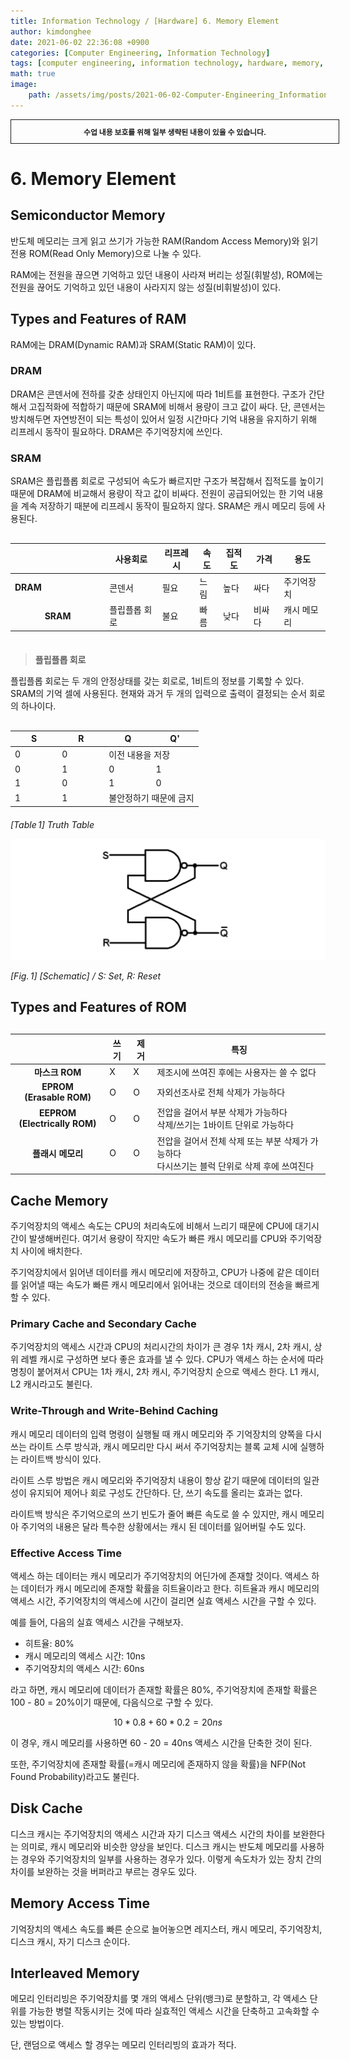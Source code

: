 ```yaml
---
title: Information Technology / [Hardware] 6. Memory Element
author: kimdonghee
date: 2021-06-02 22:36:08 +0900
categories: [Computer Engineering, Information Technology]
tags: [computer engineering, information technology, hardware, memory, disk cache, write back, write through, semiconductor]
math: true
image:
    path: /assets/img/posts/2021-06-02-Computer-Engineering_Information-Technology_Hardware-6-Memory-Element/preview.jpg
---
```


<div style="border:1px solid; padding:10px; margin-bottom: 20px; width: 100%; text-align: center;">
<b style="font-size: 0.85em;">수업 내용 보호를 위해 일부 생략된 내용이 있을 수 있습니다.</b><br>
</div>

# **6. Memory Element**

## **Semiconductor Memory**

반도체 메모리는 크게 읽고 쓰기가 가능한 RAM(Random Access Memory)와 읽기 전용 ROM(Read Only Memory)으로 나눌 수 있다.

RAM에는 전원을 끊으면 기억하고 있던 내용이 사라져 버리는 성질(휘발성), ROM에는 전원을 끊어도 기억하고 있던 내용이 사라지지 않는 성질(비휘발성)이 있다.

## **Types and Features of RAM**

RAM에는 DRAM(Dynamic RAM)과 SRAM(Static RAM)이 있다.

### **DRAM**

DRAM은 콘덴서에 전하를 갖춘 상태인지 아닌지에 따라 1비트를 표현한다. 구조가 간단해서 고집적화에 적합하기 때문에 SRAM에 비해서 용량이 크고 값이 싸다. 단, 콘덴서는 방치해두면 자연방전이 되는 특성이 있어서 일정 시간마다 기억 내용을 유지하기 위해 리프레시 동작이 필요하다. DRAM은 주기억장치에 쓰인다.

### **SRAM**

SRAM은 플립플롭 회로로 구성되어 속도가 빠르지만 구조가 복잡해서 집적도를 높이기 때문에 DRAM에 비교해서 용량이 작고 값이 비싸다. 전원이 공급되어있는 한 기억 내용을 계속 저장하기 때분에 리프레시 동작이 필요하지 않다. SRAM은 캐시 메모리 등에 사용된다.

<table class="GeneratedTable" style="margin-top: 30px; margin-bottom: 20px;">
  <thead>
    <tr>
      <th class="center"></th>
      <th class="center">사용회로</th>
      <th class="center">리프레시</th>
      <th class="center">속도</th>
      <th class="center">집적도</th>
      <th class="center">가격</th>
      <th class="center">용도</th>
    </tr>
  </thead>
  <tbody>
    <tr>
      <td class="center" style="width: 30%; font-weight: bold;">DRAM</td>
      <td class="center">콘덴서</td>
      <td class="center">필요</td>
      <td class="center">느림</td>
      <td class="center">높다</td>
      <td class="center">싸다</td>
      <td class="center">주기억장치</td>
    </tr>
    <tr>
      <td style="text-align: center; font-weight: bold;">SRAM</td>
      <td class="center">플립플롭 회로</td>
      <td class="center">불요</td>
      <td class="center">빠름</td>
      <td class="center">낮다</td>
      <td class="center">비싸다</td>
      <td class="center">캐시 메모리</td>
    </tr>
  </tbody>
</table>

<blockquote style="margin-top: 7%;"><b>플립플롭 회로</b></blockquote>
<div class="blockquote-div">
플립플롭 회로는 두 개의 안정상태를 갖는 회로로, 1비트의 정보를 기록할 수 있다. SRAM의 기억 셀에 사용된다. 현재와 과거 두 개의 입력으로 출력이 결정되는 순서 회로의 하나이다.
</div>

<table class="GeneratedTable" style="margin-top: 30px; margin-bottom: 20px;">
  <thead>
    <tr>
      <th style="text-align: center; width: 25%;">S</th>
      <th style="text-align: center; width: 25%;">R</th>
      <th style="text-align: center; width: 25%;">Q</th>
      <th style="text-align: center; width: 25%;">Q'</th>
    </tr>
  </thead>
  <tbody>
    <tr>
      <td class="center">0</td>
      <td class="center">0</td>
      <td class="center" colspan="2">이전 내용을 저장</td>
    </tr>
    <tr>
      <td class="center">0</td>
      <td class="center">1</td>
      <td class="center">0</td>
      <td class="center">1</td>
    </tr>
    <tr>
      <td class="center">1</td>
      <td class="center">0</td>
      <td class="center">1</td>
      <td class="center">0</td>
    </tr>
    <tr>
      <td class="center">1</td>
      <td class="center">1</td>
      <td class="center" colspan="2">불안정하기 때문에 금지</td>
    </tr>
  </tbody>
</table>

*$[Table\,1]$ Truth Table*

![Fig. 1](/assets/img/posts/2021-06-02-Computer-Engineering_Information-Technology_Hardware-6-Memory-Element/fig_1.png)

*$[Fig.\,1]$ [Schematic] / S: Set, R: Reset*

## **Types and Features of ROM**

<table class="GeneratedTable" style="margin-top: 30px; margin-bottom: 20px;">
  <thead>
    <tr>
      <th class="center"></th>
      <th class="center">쓰기</th>
      <th class="center">제거</th>
      <th class="center">특징</th>
    </tr>
  </thead>
  <tbody>
    <tr>
      <td style="text-align: center; width: 30%; font-weight: bold;">마스크 ROM</td>
      <td class="center">X</td>
      <td class="center">X</td>
      <td>제조시에 쓰여진 후에는 사용자는 쓸 수 없다</td>
    </tr>
    <tr>
      <td style="text-align: center; font-weight: bold;">EPROM<br>(Erasable ROM)</td>
      <td class="center">O</td>
      <td class="center">O</td>
      <td>자외선조사로 전체 삭제가 가능하다</td>
    </tr>
    <tr>
      <td style="text-align: center; font-weight: bold;">EEPROM<br>(Electrically ROM)</td>
      <td class="center">O</td>
      <td class="center">O</td>
      <td>전압을 걸어서 부분 삭제가 가능하다<br>삭제/쓰기는 1바이트 단위로 가능하다</td>
    </tr>
    <tr>
      <td style="text-align: center; font-weight: bold;">플래시 메모리</td>
      <td class="center">O</td>
      <td class="center">O</td>
      <td>전압을 걸어서 전체 삭제 또는 부분 삭제가 가능하다<br>다시쓰기는 블럭 단위로 삭제 후에 쓰여진다</td>
    </tr>
  </tbody>
</table>

## **Cache Memory**

주기억장치의 액세스 속도는 CPU의 처리속도에 비해서 느리기 때문에 CPU에 대기시간이 발생해버린다. 여기서 용량이 작지만 속도가 빠른 캐시 메모리를 CPU와 주기억장치 사이에 배치한다.

주기억장치에서 읽어낸 데이터를 캐시 메모리에 저장하고, CPU가 나중에 같은 데이터를 읽어낼 때는 속도가 빠른 캐시 메모리에서 읽어내는 것으로 데이터의 전송을 빠르게 할 수 있다.

### **Primary Cache and Secondary Cache**

주기억장치의 액세스 시간과 CPU의 처리시간의 차이가 큰 경우 1차 캐시, 2차 캐시, 상위 레벨 캐시로 구성하면 보다 좋은 효과를 낼 수 있다. CPU가 액세스 하는 순서에 따라 명칭이 붙어져서 CPU는 1차 캐시, 2차 캐시, 주기억장치 순으로 액세스 한다. L1 캐시, L2 캐시라고도 불린다.

### **Write-Through and Write-Behind Caching**

캐시 메모리 데이터의 입력 명령이 실행될 때 캐시 메모리와 주 기억장치의 양쪽을 다시 쓰는 라이트 스루 방식과, 캐시 메모리만 다시 써서 주기억장치는 블록 교체 시에 실행하는 라이트백 방식이 있다.

라이트 스루 방법은 캐시 메모리와 주기억장치 내용이 항상 같기 때문에 데이터의 일관성이 유지되어 제어나 회로 구성도 간단하다. 단, 쓰기 속도를 올리는 효과는 없다.

라이트백 방식은 주기억으로의 쓰기 빈도가 줄어 빠른 속도로 쓸 수 있지만, 캐시 메모리아 주기억의 내용은 달라 특수한 상황에서는 캐시 된 데이터를 잃어버릴 수도 있다.

### **Effective Access Time**

액세스 하는 데이터는 캐시 메모리가 주기억장치의 어딘가에 존재할 것이다. 액세스 하는 데이터가 캐시 메모리에 존재할 확률을 히트율이라고 한다. 히트율과 캐시 메모리의 액세스 시간, 주기억장치의 액세스에 시간이 걸리면 실효 액세스 시간을 구할 수 있다.

예를 들어, 다음의 실효 액세스 시간을 구해보자.
- 히트율: 80%
- 캐시 메모리의 액세스 시간: 10ns
- 주기억장치의 액세스 시간: 60ns

라고 하면, 캐시 메모리에 데이터가 존재할 확률은 80%, 주기억장치에 존재할 확률은 100 - 80 = 20%이기 때문에, 다음식으로 구할 수 있다.

$$10 * 0.8 + 60 * 0.2 = 20ns$$

이 경우, 캐시 메모리를 사용하면 60 - 20 = 40ns 액세스 시간을 단축한 것이 된다.

또한, 주기억장치에 존재할 확률(=캐시 메모리에 존재하지 않을 확률)을 NFP(Not Found Probability)라고도 불린다.

## **Disk Cache**

디스크 캐시는 주기억장치의 액세스 시간과 자기 디스크 액세스 시간의 차이를 보완한다는 의미로, 캐시 메모리와 비슷한 양상을 보인다. 디스크 캐시는 반도체 메모리를 사용하는 경우와 주기억장치의 일부를 사용하는 경우가 있다. 이렇게 속도차가 있는 장치 간의 차이를 보완하는 것을 버퍼라고 부르는 경우도 있다.

## **Memory Access Time**

기억장치의 액세스 속도를 빠른 순으로 늘어놓으면 레지스터, 캐시 메모리, 주기억장치, 디스크 캐시, 자기 디스크 순이다.

## **Interleaved Memory**

메모리 인터리빙은 주기억장치를 몇 개의 액세스 단위(뱅크)로 분할하고, 각 액세스 단위를 가능한 병렬 작동시키는 것에 따라 실효적인 액세스 시간을 단축하고 고속화할 수 있는 방법이다.

단, 랜덤으로 액세스 할 경우는 메모리 인터리빙의 효과가 적다.